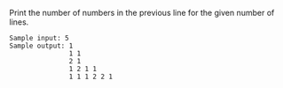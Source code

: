 Print the number of numbers in the previous line for the given number of lines.

    Sample input: 5
    Sample output: 1
                   1 1
                   2 1
                   1 2 1 1
                   1 1 1 2 2 1
